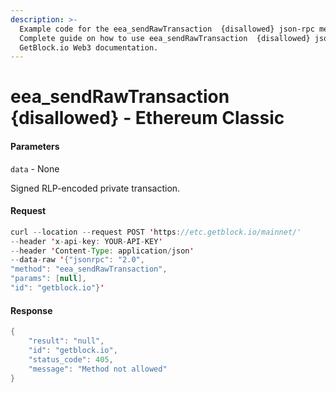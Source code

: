```yaml
---
description: >-
  Example code for the eea_sendRawTransaction  {disallowed} json-rpc method.
  Сomplete guide on how to use eea_sendRawTransaction  {disallowed} json-rpc in
  GetBlock.io Web3 documentation.
---
```


# eea\_sendRawTransaction {disallowed} - Ethereum Classic

#### Parameters

`data` - None

Signed RLP-encoded private transaction.

#### Request

```java
curl --location --request POST 'https://etc.getblock.io/mainnet/' 
--header 'x-api-key: YOUR-API-KEY' 
--header 'Content-Type: application/json' 
--data-raw '{"jsonrpc": "2.0",
"method": "eea_sendRawTransaction",
"params": [null],
"id": "getblock.io"}'
```

#### Response

```java
{
    "result": "null",
    "id": "getblock.io",
    "status_code": 405,
    "message": "Method not allowed"
}
```
